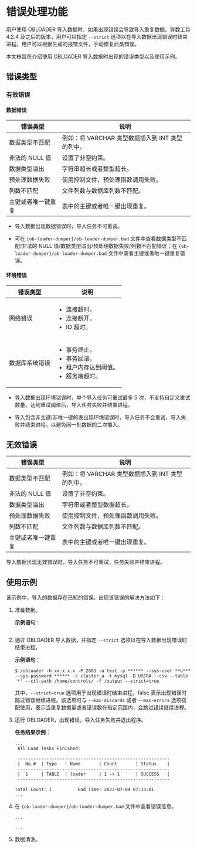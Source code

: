 # 错误处理功能

用户使用 OBLOADER 导入数据时，如果出现错误会导致导入重复数据。导数工具 4.2.4 及之后的版本，用户可以指定 `--strict` 选项以在导入数据出现错误时结束进程。用户可以根据生成的报错文件，手动修复此类错误。

本文档旨在介绍使用 OBLOADER 导入数据时出现的错误类型以及使用示例。

## 错误类型

### 有效错误

#### 数据错误

|**错误类型** |**说明**|
|--------|------|
| 数据类型不匹配  |例如：将 VARCHAR 类型数据插入到 INT 类型的列中。 |
| 非法的 NULL 值 |设置了非空约束。 |
| 数据类型溢出 |字符串超长或者整型超长。 |
| 预处理数据失败  |使用控制文件，预处理函数调用失败。 |
| 列数不匹配  |文件列数与数据库列数不匹配。 |
| 主键或者唯一键重复  | 表中的主键或者唯一键出现重复。|

- 导入数据出现数据错误时，导入任务不可重试。

- 可在 `{ob-loader-dumper}/ob-loader-dumper.bad` 文件中查看数据类型不匹配/非法的 NULL 值/数据类型溢出/预处理数据失败/列数不匹配错误；在 `{ob-loader-dumper}/ob-loader-dumper.bad` 文件中查看主键或者唯一键重复错误。

#### 环境错误

|**错误类型** |**说明**|
|--------|------|
| 网络错误  |<ul><li>连接超时。</li><li>连接断开。</li><li>IO 超时。</li></ul> |
| 数据库系统错误 |<ul><li>事务终止。</li><li>事务回滚。</li><li>租户内存达到阈值。</li><li>服务端超时。</li></ul> |

- 导入数据出现环境错误时，单个导入任务可重试最多 5 次，不支持自定义重试数量。达到重试阈值后，导入任务失败并结束进程。

- 导入包含非主键/非唯一键的表出现环境错误时，导入任务不会重试，导入失败并结束进程，以避免同一批数据的二次插入。

## 无效错误


|**错误类型** |**说明**|
|--------|------|
| 数据类型不匹配  |例如：将 VARCHAR 类型数据插入到 INT 类型的列中。 |
| 非法的 NULL 值 |设置了非空约束。 |
| 数据类型溢出 |字符串或者整型数据超长。 |
| 预处理数据失败  |使用控制文件，预处理函数调用失败。 |
| 列数不匹配  |文件列数与数据库列数不匹配。 |
| 主键或者唯一键重复  | 表中的主键或者唯一键出现重复。|

导入数据出现无效错误时，导入任务不可重试，任务失败并结束进程。

## 使用示例

该示例中，导入的数据存在已知的错误。出现该错误的解决方法如下：

1. 准备数据。

   **示例语句**：

   ```sql

   ```

2. 通过 OBLOADER 导入数据，并指定 `--strict` 选项以在导入数据出现错误时结束进程。

   **示例语句**：

    ```shell
    $./obloader -h xx.x.x.x -P 2883 -u test -p ****** --sys-user **u*** --sys-password ****** -c cluster_a -t mysql -D USERA --csv --table '*' --ctl-path /home/controls/ -f /output --strict=true
    ```

    其中，`--strict=true` 选项用于出现错误时结束进程，false 表示出现错误时跳过错误继续进程。该选项可与 <code>--max-discards</code> 或者 <code>--max-errors</code> 选项搭配使用，表示当重复数据量或者错误数在指定范围内，会跳过错误继续进程。

3. 运行 OBLOADER，出现错误，导入任务失败并退出程序。

   **任务结果示例**：

   ```shell
   ...
    All Load Tasks Finished:

    ----------------------------------------------------------
    |  No.#  | Type   | Name       | Count       | Status    | 
    ----------------------------------------------------------    
    |  1     | TABLE  | loader     | 1 -> 1      | SUCCESS   |                
    ----------------------------------------------------------

   Total Count: 1          End Time: 2023-07-04 07:13:01
   ...
   ```

4. 在 `{ob-loader-dumper}/ob-loader-dumper.bad` 文件中查看错误信息。

   ```shell
   ...
    
   ...
   ```

5. 数据清洗。